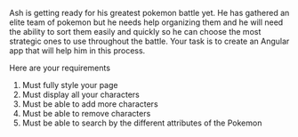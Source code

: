 Ash is getting ready for his greatest pokemon battle yet.  He has gathered an elite team of pokemon but he needs help organizing them and he will need the ability to sort them easily and quickly so he can choose the most strategic ones to use throughout the battle.  Your task is to create an Angular app that will help him in this process.


Here are your requirements

1) Must fully style your page
2) Must display all your characters
3) Must be able to add more characters
4) Must be able to remove characters
5) Must be able to search by the different attributes of the Pokemon
